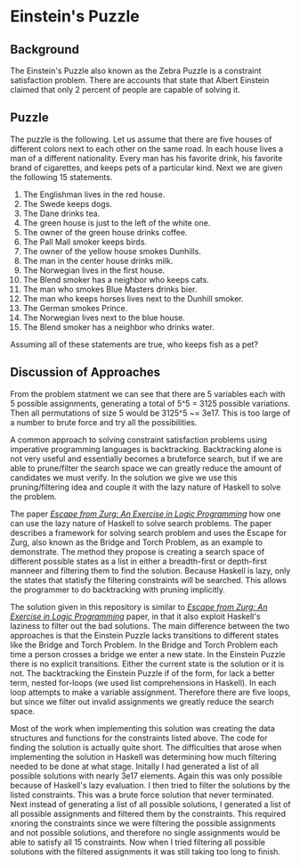 # Einstein's Puzzle

## Background

The Einstein's Puzzle also known as the Zebra Puzzle is a constraint satisfaction problem. There are accounts that state that Albert Einstein claimed that only 2 percent of people are capable of solving it.

## Puzzle 

The puzzle is the following. Let us assume that there are five houses of different colors next to each other on the same road. In each house lives a man of a different nationality. Every man has his favorite drink, his favorite brand of cigarettes, and keeps pets of a particular kind. Next we are given the following 15 statements.

1. The Englishman lives in the red house.
2. The Swede keeps dogs.
3. The Dane drinks tea.
4. The green house is just to the left of the white one.
5. The owner of the green house drinks coffee.
6. The Pall Mall smoker keeps birds.
7. The owner of the yellow house smokes Dunhills.
8. The man in the center house drinks milk.
9. The Norwegian lives in the first house.
10. The Blend smoker has a neighbor who keeps cats.
11. The man who smokes Blue Masters drinks bier.
12. The man who keeps horses lives next to the Dunhill smoker.
13. The German smokes Prince.
14. The Norwegian lives next to the blue house.
15. The Blend smoker has a neighbor who drinks water.

Assuming all of these statements are true, who keeps fish as a pet?

## Discussion of Approaches

From the problem statment we can see that there are 5 variables each with 5 possible assignments, generating a total of 5^5 = 3125 possible variations. Then all permutations of size 5 would be 3125^5 ~= 3e17. This is too large of a number to brute force and try all the possibilities.

A common approach to solving constraint satisfaction problems using imperative programming languages is backtracking. Backtracking alone is not very useful and essentially becomes a bruteforce search, but if we are able to prune/filter the search space we can greatly reduce the amount of candidates we must verify. In the solution we give we use this pruning/filtering idea and couple it with the lazy nature of Haskell to solve the problem.

The paper [_Escape from Zurg: An Exercise in Logic Programming_](https://web.engr.oregonstate.edu/~erwig/papers/Zurg_JFP04.pdf) how one can use the lazy nature of Haskell to solve search problems. The paper describes a framework for solving search problem and uses the Escape for Zurg, also known as the Bridge and Torch Problem, as an example to demonstrate. The method they propose is creating a search space of different possible states as a list in either a breadth-first or depth-first manneer and filtering them to find the solution. Because Haskell is lazy, only the states that statisfy the filtering constraints will be searched. This allows the programmer to do backtracking with pruning implicitly.

The solution given in this repository is similar to [_Escape from Zurg: An Exercise in Logic Programming_](https://web.engr.oregonstate.edu/~erwig/papers/Zurg_JFP04.pdf) paper, in that it also exploit Haskell's laziness to filter out the bad solutions. The main difference between the two approaches is that the Einstein Puzzle lacks transitions to different states like the Bridge and Torch Problem. In the Bridge and Torch Problem each time a person crosses a bridge we enter a new state. In the Einstein Puzzle there is no explicit transitions. Either the current state is the solution or it is not. The backtracking the Einstein Puzzle if of the form, for lack a better term, nested for-loops (we used list comprehensions in Haskell). In each loop attempts to make a variable assignment. Therefore there are five loops, but since we filter out invalid assignments we greatly reduce the search space.

Most of the work when implementing this solution was creating the data structures and functions for the constraints listed above. The code for finding the solution is actually quite short. The difficulties that arose when implementing the solution in Haskell was determining how much filtering needed to be done at what stage. Initally I had generated a list of all possible solutions with nearly 3e17 elements. Again this was only possible because of Haskell's lazy evaluation. I then tried to filter the solutions by the listed constraints. This was a brute force solution that never terminated. Next instead of generating a list of all possible solutions, I generated a list of all possible assignments and filtered them by the constraints. This required xnoring the constraints since we were filtering the possible assignments and not possible solutions, and therefore no single assignments would be able to satisfy all 15 constraints. Now when I tried filtering all possible solutions with the filtered assignments it was still taking too long to finish.
